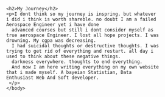 
<!DOCTYPE html>
<html>
  <head>
    <meta charset = "UTF-08">
    <title> New Gen</title>
  </head>
<style>
* {
  box-sizing: border-box;
}body {
  margin: 0;
}/* Style the header */
.header {
  background-color: #f1f1f1;
  padding: 20px;
  text-align: center;
}/* Style the top navigation bar */
.topnav {
  overflow: hidden;
  background-color: #333;
}/* Style the topnav links */
.topnav a {
  float: left;
  display: block;
  color: #f2f2f2;
  text-align: center;
  padding: 14px 16px;
  text-decoration: none;
}/* Change color on hover */
.topnav a:hover {
  background-color: #ddd;
  color: black;
}</style>
    <body>

    <h2>My Journey</h2>
    <p>I dont think so my journey is inspring. but whatever i did i think is worth shareble. no doubt I am a failed Aerospace Engineer yet i have done 
      advanced courses but still i dont consider myself as true aerospace Engineer. I lost all hope projects. I was drowning. My cgpa was decreasing. 
      I had suicidal thoughts or destructive thoughts. I was trying to get rid of everything and restart. all day i used to think about these negative things.
      darkness everywhere. thoughts to end everything.
      And now I am here writing everything on my own website that i made myself. A bayeian Statistian, Data Enthusiast Web And Soft developer.
     </p>
    </body>
  </html>
